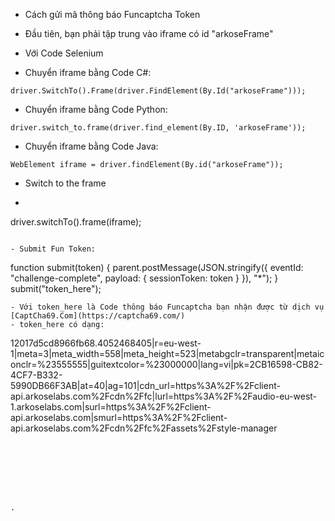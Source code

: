 - Cách gửi mã thông báo Funcaptcha Token
- Đầu tiên, bạn phải tập trung vào iframe có id "arkoseFrame"

- Với Code Selenium

- Chuyển iframe bằng Code C#:
```
driver.SwitchTo().Frame(driver.FindElement(By.Id("arkoseFrame")));
```

- Chuyển iframe bằng Code Python:
```
driver.switch_to.frame(driver.find_element(By.ID, 'arkoseFrame'));
```
- Chuyển iframe bằng Code Java:
```
WebElement iframe = driver.findElement(By.id("arkoseFrame"));
```

- Switch to the frame
- ```
driver.switchTo().frame(iframe);
```

- Submit Fun Token:
```
function submit(token) {
    parent.postMessage(JSON.stringify({
        eventId: "challenge-complete",
        payload: { sessionToken: token }
    }), "*");
}
submit("token_here");
```
- Với token_here là Code thông báo Funcaptcha bạn nhận được từ dịch vụ [CaptCha69.Com](https://captcha69.com/)
- token_here có dạng:
```
12017d5cd8966fb68.4052468405|r=eu-west-1|meta=3|meta_width=558|meta_height=523|metabgclr=transparent|metaiconclr=%23555555|guitextcolor=%23000000|lang=vi|pk=2CB16598-CB82-4CF7-B332-5990DB66F3AB|at=40|ag=101|cdn_url=https%3A%2F%2Fclient-api.arkoselabs.com%2Fcdn%2Ffc|lurl=https%3A%2F%2Faudio-eu-west-1.arkoselabs.com|surl=https%3A%2F%2Fclient-api.arkoselabs.com|smurl=https%3A%2F%2Fclient-api.arkoselabs.com%2Fcdn%2Ffc%2Fassets%2Fstyle-manager
```







.
